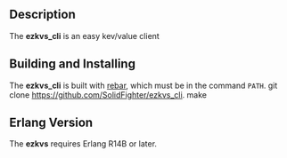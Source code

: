 ## Description

The **ezkvs_cli**  is an easy kev/value client

## Building and Installing

The **ezkvs_cli** is built with [rebar](https://github.com/basho/rebar), which must be in the command `PATH`.
git clone https://github.com/SolidFighter/ezkvs_cli.
make

## Erlang Version

The **ezkvs** requires Erlang R14B or later.
